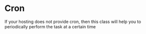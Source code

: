 # Cron
 If your hosting does not provide cron, then this class will help you to periodically perform the task at a certain time

